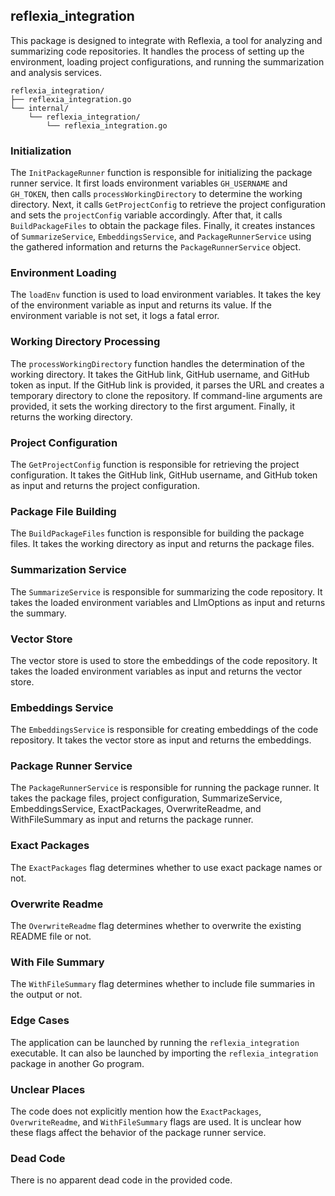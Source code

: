 ## reflexia_integration

This package is designed to integrate with Reflexia, a tool for analyzing and summarizing code repositories. It handles the process of setting up the environment, loading project configurations, and running the summarization and analysis services.

```
reflexia_integration/
├── reflexia_integration.go
└── internal/
    └── reflexia_integration/
        └── reflexia_integration.go
```

### Initialization

The `InitPackageRunner` function is responsible for initializing the package runner service. It first loads environment variables `GH_USERNAME` and `GH_TOKEN`, then calls `processWorkingDirectory` to determine the working directory. Next, it calls `GetProjectConfig` to retrieve the project configuration and sets the `projectConfig` variable accordingly. After that, it calls `BuildPackageFiles` to obtain the package files. Finally, it creates instances of `SummarizeService`, `EmbeddingsService`, and `PackageRunnerService` using the gathered information and returns the `PackageRunnerService` object.

### Environment Loading

The `loadEnv` function is used to load environment variables. It takes the key of the environment variable as input and returns its value. If the environment variable is not set, it logs a fatal error.

### Working Directory Processing

The `processWorkingDirectory` function handles the determination of the working directory. It takes the GitHub link, GitHub username, and GitHub token as input. If the GitHub link is provided, it parses the URL and creates a temporary directory to clone the repository. If command-line arguments are provided, it sets the working directory to the first argument. Finally, it returns the working directory.

### Project Configuration

The `GetProjectConfig` function is responsible for retrieving the project configuration. It takes the GitHub link, GitHub username, and GitHub token as input and returns the project configuration.

### Package File Building

The `BuildPackageFiles` function is responsible for building the package files. It takes the working directory as input and returns the package files.

### Summarization Service

The `SummarizeService` is responsible for summarizing the code repository. It takes the loaded environment variables and LlmOptions as input and returns the summary.

### Vector Store

The vector store is used to store the embeddings of the code repository. It takes the loaded environment variables as input and returns the vector store.

### Embeddings Service

The `EmbeddingsService` is responsible for creating embeddings of the code repository. It takes the vector store as input and returns the embeddings.

### Package Runner Service

The `PackageRunnerService` is responsible for running the package runner. It takes the package files, project configuration, SummarizeService, EmbeddingsService, ExactPackages, OverwriteReadme, and WithFileSummary as input and returns the package runner.

### Exact Packages

The `ExactPackages` flag determines whether to use exact package names or not.

### Overwrite Readme

The `OverwriteReadme` flag determines whether to overwrite the existing README file or not.

### With File Summary

The `WithFileSummary` flag determines whether to include file summaries in the output or not.

### Edge Cases

The application can be launched by running the `reflexia_integration` executable. It can also be launched by importing the `reflexia_integration` package in another Go program.

### Unclear Places

The code does not explicitly mention how the `ExactPackages`, `OverwriteReadme`, and `WithFileSummary` flags are used. It is unclear how these flags affect the behavior of the package runner service.

### Dead Code

There is no apparent dead code in the provided code.